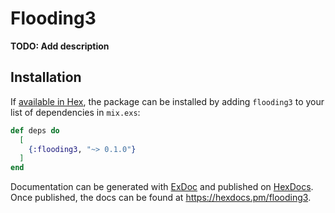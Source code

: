 # Flooding3

**TODO: Add description**

## Installation

If [available in Hex](https://hex.pm/docs/publish), the package can be installed
by adding `flooding3` to your list of dependencies in `mix.exs`:

```elixir
def deps do
  [
    {:flooding3, "~> 0.1.0"}
  ]
end
```

Documentation can be generated with [ExDoc](https://github.com/elixir-lang/ex_doc)
and published on [HexDocs](https://hexdocs.pm). Once published, the docs can
be found at <https://hexdocs.pm/flooding3>.

